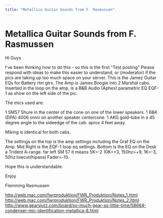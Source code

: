 ```yaml
---
title: "Metallica Guitar Sounds from F. Rasmussen"
---
```

# Metallica Guitar Sounds from F. Rasmussen

Hi Guys

I've been thinking how to do this - so this is the first "Test posting"
Please respond with ideas to make this easier to understand, or (moderator) if the pics are taking up too much space on your server.
This is the Jamez Guitar EQs for Battery rtm gtrs. 
The Amp is Jamex Boogie into 2 Marshal cabs. Inserted in the loop on the amp,
is a B&amp;B Audio (Aphex) parametric EQ EQF-1 as show on the left side of the pic.

The mics used are:

1 SM57 Shure in the center of the cone on one of the lower speakers.
1 B&amp;K (DPA) 4006 omni on another speaker centercone.
1 AKG gold-tube in a 45 degree angle to the sideedge of the cab. aprox 4 feet away.

Miking is identical for both cabs.

The settings on the top is the amp settings including the Graf EQ on the Amp.
Mid Right is the EQF-1 loop eq settings.
Bottom is the EQ on the Desk a Trident A-range. 
far left SM 57 it means
5K=-2 10K=+3, 150hz=+9, 1K=-3, 50hz lowcut(hipass) Fader=-10.

Hope this is understandable.

Enjoy

Flemming Rasmussen

http://web.mac.com/fwrproduktion/FWR_Produktion/Notes_1.html
http://web.mac.com/fwrproduktion/FWR_Produktion/Notes_2.html
http://www.gearslutz.com/board/so-much-gear-so-little-time/58664-condenser-mic-identification-metallica-8.html

